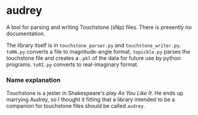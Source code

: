 # audrey
A tool for parsing and writing Touchstone (sNp) files. There is presently no documentation.

The library itself is in `touchstone_parser.py` and `touchstone_writer.py`. `toMA.py` converts a file to magnitude-angle format, `topickle.py` parses the touchstone file and creates a `.pkl` of the data for future use by python programs. `toRI.py` converts to real-imaginary format.

### Name explanation
Touchstone is a jester in Shakespeare's play _As You Like It_. He ends up marrying Audrey, so I thought it fitting that a library intended to be a companion for touchstone files should be called `audrey`.
